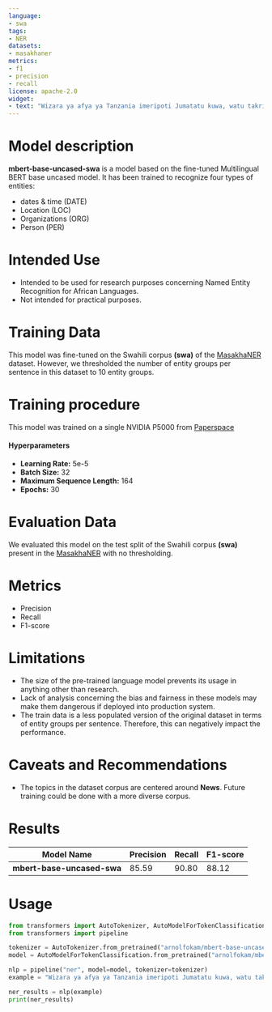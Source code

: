 ```yaml
---
language: 
- swa
tags:
- NER
datasets:
- masakhaner
metrics:
- f1
- precision
- recall
license: apache-2.0
widget:
- text: "Wizara ya afya ya Tanzania imeripoti Jumatatu kuwa, watu takriban 14 zaidi wamepata maambukizi ya Covid-19."
---
```


# Model description
**mbert-base-uncased-swa** is a model based on the fine-tuned Multilingual BERT base uncased model. It has been trained to recognize four types of entities:

- dates & time (DATE)
- Location (LOC)
- Organizations (ORG)
- Person (PER)

# Intended Use
- Intended to be used for research purposes concerning Named Entity Recognition for African Languages.
- Not intended for practical purposes.

# Training Data
This model was fine-tuned on the Swahili corpus **(swa)** of the [MasakhaNER](https://github.com/masakhane-io/masakhane-ner) dataset. However, we thresholded the number of entity groups per sentence in this dataset to 10 entity groups.

# Training procedure
This model was trained on a single NVIDIA P5000 from [Paperspace](https://www.paperspace.com)
#### Hyperparameters
- **Learning Rate:** 5e-5
- **Batch Size:** 32
- **Maximum Sequence Length:** 164
- **Epochs:** 30


# Evaluation Data
We evaluated this model on the test split of the Swahili corpus **(swa)** present in the [MasakhaNER](https://github.com/masakhane-io/masakhane-ner) with no thresholding.

# Metrics
- Precision
- Recall
- F1-score

# Limitations
- The size of the pre-trained language model prevents its usage in anything other than research.
- Lack of analysis concerning the bias and fairness in these models may make them dangerous if deployed into production system.
- The train data is a less populated version of the original dataset in terms of entity groups per sentence. Therefore, this can negatively impact the performance.

# Caveats and Recommendations
- The topics in the dataset corpus are centered around **News**. Future training could be done with a more diverse corpus.

# Results
Model Name| Precision | Recall | F1-score
-|-|-|-
**mbert-base-uncased-swa**| 85.59 | 90.80 | 88.12

# Usage

```python
from transformers import AutoTokenizer, AutoModelForTokenClassification
from transformers import pipeline

tokenizer = AutoTokenizer.from_pretrained("arnolfokam/mbert-base-uncased-swa")
model = AutoModelForTokenClassification.from_pretrained("arnolfokam/mbert-base-uncased-swa")

nlp = pipeline("ner", model=model, tokenizer=tokenizer)
example = "Wizara ya afya ya Tanzania imeripoti Jumatatu kuwa, watu takriban 14 zaidi wamepata maambukizi ya Covid-19."

ner_results = nlp(example)
print(ner_results)
```